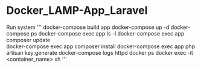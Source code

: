 # Docker_LAMP-App_Laravel

Run system
'''
docker-compose build app
docker-compose up -d
docker-compose ps
docker-compose exec app ls -l
docker-compose exec app composer update		
docker-compose exec app composer install
docker-compose exec app php artisan key:generate
docker-compose logs httpd
docker ps
docker exec -it <container_name> sh
'''